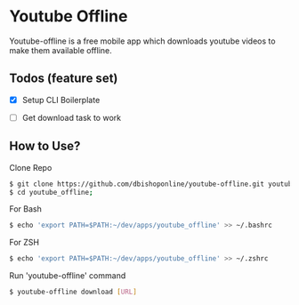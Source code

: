 # Youtube Offline

Youtube-offline is a free mobile app which downloads youtube videos to make them available offline.

## Todos (feature set)

- [x] Setup CLI Boilerplate
- [ ] Get download task to work


## How to Use?

Clone Repo

```sh
$ git clone https://github.com/dbishoponline/youtube-offline.git youtube_offline;
$ cd youtube_offline;
```

For Bash

```sh
$ echo 'export PATH=$PATH:~/dev/apps/youtube_offline' >> ~/.bashrc
```

For ZSH

```sh
$ echo 'export PATH=$PATH:~/dev/apps/youtube_offline' >> ~/.zshrc
```

Run 'youtube-offline' command

```sh
$ youtube-offline download [URL]
```
